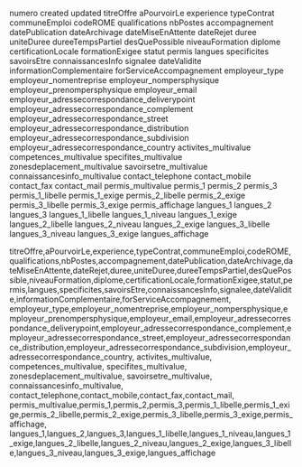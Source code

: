 numero
created
updated
titreOffre
aPourvoirLe
experience
typeContrat
communeEmploi
codeROME
qualifications
nbPostes
accompagnement
datePublication
dateArchivage
dateMiseEnAttente
dateRejet
duree
uniteDuree
dureeTempsPartiel
desQuePossible
niveauFormation
diplome
certificationLocale
formationExigee
statut
permis
langues
specificites
savoirsEtre
connaissancesInfo
signalee
dateValidite
informationComplementaire
forServiceAccompagnement
employeur_type
employeur_nomentreprise
employeur_nompersphysique
employeur_prenompersphysique
employeur_email
employeur_adressecorrespondance_deliverypoint
employeur_adressecorrespondance_complement
employeur_adressecorrespondance_street
employeur_adressecorrespondance_distribution
employeur_adressecorrespondance_subdivision
employeur_adressecorrespondance_country
activites_multivalue
competences_multivalue
specifites_multivalue
zonesdeplacement_multivalue
savoirsetre_multivalue
connaissancesinfo_multivalue
contact_telephone
contact_mobile
contact_fax	contact_mail
permis_multivalue
permis_1
permis_2
permis_3
permis_1_libelle
permis_1_exige
permis_2_libelle
permis_2_exige
permis_3_libelle
permis_3_exige
permis_affichage
langues_1
langues_2
langues_3
langues_1_libelle
langues_1_niveau
langues_1_exige
langues_2_libelle
langues_2_niveau
langues_2_exige
langues_3_libelle
langues_3_niveau
langues_3_exige
langues_affichage



titreOffre,aPourvoirLe,experience,typeContrat,communeEmploi,codeROME,qualifications,nbPostes,accompagnement,datePublication,dateArchivage,dateMiseEnAttente,dateRejet,duree,uniteDuree,dureeTempsPartiel,desQuePossible,niveauFormation,diplome,certificationLocale,formationExigee,statut,permis,langues,specificites,savoirsEtre,connaissancesInfo,signalee,dateValidite,informationComplementaire,forServiceAccompagnement,
employeur_type,employeur_nomentreprise,employeur_nompersphysique,employeur_prenompersphysique,employeur_email,employeur_adressecorrespondance_deliverypoint,employeur_adressecorrespondance_complement,employeur_adressecorrespondance_street,employeur_adressecorrespondance_distribution,employeur_adressecorrespondance_subdivision,employeur_adressecorrespondance_country,
activites_multivalue,
competences_multivalue,
specifites_multivalue,
zonesdeplacement_multivalue,
savoirsetre_multivalue,
connaissancesinfo_multivalue,
contact_telephone,contact_mobile,contact_fax,contact_mail,
permis_multivalue,permis_1,permis_2,permis_3,permis_1_libelle,permis_1_exige,permis_2_libelle,permis_2_exige,permis_3_libelle,permis_3_exige,permis_affichage,
langues_1,langues_2,langues_3,langues_1_libelle,langues_1_niveau,langues_1_exige,langues_2_libelle,langues_2_niveau,langues_2_exige,langues_3_libelle,langues_3_niveau,langues_3_exige,langues_affichage